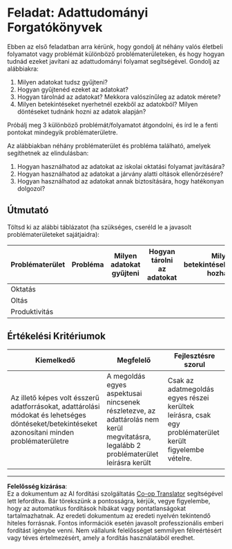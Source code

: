 <!--
CO_OP_TRANSLATOR_METADATA:
{
  "original_hash": "4e0f1773b9bee1be3b28f9fe2c71b3de",
  "translation_date": "2025-08-26T15:24:33+00:00",
  "source_file": "1-Introduction/01-defining-data-science/assignment.md",
  "language_code": "hu"
}
-->
# Feladat: Adattudományi Forgatókönyvek

Ebben az első feladatban arra kérünk, hogy gondolj át néhány valós életbeli folyamatot vagy problémát különböző problématerületeken, és hogy hogyan tudnád ezeket javítani az adattudományi folyamat segítségével. Gondolj az alábbiakra:

1. Milyen adatokat tudsz gyűjteni?
1. Hogyan gyűjtenéd ezeket az adatokat?
1. Hogyan tárolnád az adatokat? Mekkora valószínűleg az adatok mérete?
1. Milyen betekintéseket nyerhetnél ezekből az adatokból? Milyen döntéseket tudnánk hozni az adatok alapján?

Próbálj meg 3 különböző problémát/folyamatot átgondolni, és írd le a fenti pontokat mindegyik problématerületre.

Az alábbiakban néhány problématerület és probléma található, amelyek segíthetnek az elindulásban:

1. Hogyan használhatod az adatokat az iskolai oktatási folyamat javítására?
1. Hogyan használhatod az adatokat a járvány alatti oltások ellenőrzésére?
1. Hogyan használhatod az adatokat annak biztosítására, hogy hatékonyan dolgozol?

## Útmutató

Töltsd ki az alábbi táblázatot (ha szükséges, cseréld le a javasolt problématerületeket sajátjaidra):

| Problématerület | Probléma | Milyen adatokat gyűjteni | Hogyan tárolni az adatokat | Milyen betekintések/döntések hozhatók | 
|------------------|----------|--------------------------|----------------------------|---------------------------------------|
| Oktatás         |          |                          |                            |                                       |
| Oltás           |          |                          |                            |                                       |
| Produktivitás   |          |                          |                            |                                       |

## Értékelési Kritériumok

Kiemelkedő | Megfelelő | Fejlesztésre szorul
--- | --- | --- |
Az illető képes volt ésszerű adatforrásokat, adattárolási módokat és lehetséges döntéseket/betekintéseket azonosítani minden problématerületre | A megoldás egyes aspektusai nincsenek részletezve, az adattárolás nem kerül megvitatásra, legalább 2 problématerület leírásra került | Csak az adatmegoldás egyes részei kerültek leírásra, csak egy problématerület került figyelembe vételre.

---

**Felelősség kizárása**:  
Ez a dokumentum az AI fordítási szolgáltatás [Co-op Translator](https://github.com/Azure/co-op-translator) segítségével lett lefordítva. Bár törekszünk a pontosságra, kérjük, vegye figyelembe, hogy az automatikus fordítások hibákat vagy pontatlanságokat tartalmazhatnak. Az eredeti dokumentum az eredeti nyelvén tekintendő hiteles forrásnak. Fontos információk esetén javasolt professzionális emberi fordítást igénybe venni. Nem vállalunk felelősséget semmilyen félreértésért vagy téves értelmezésért, amely a fordítás használatából eredhet.